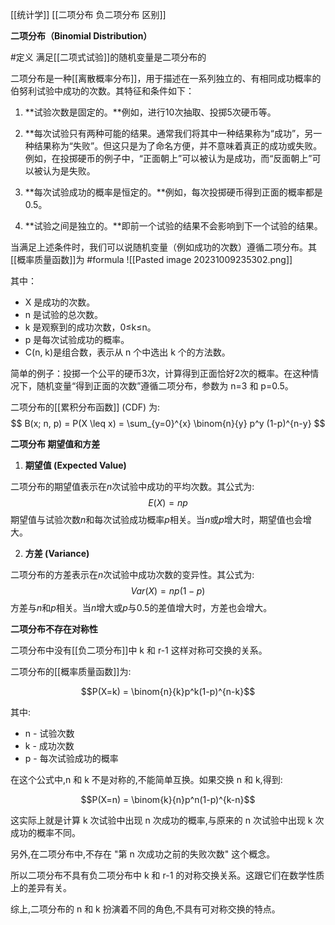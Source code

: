[[统计学]]
[[二项分布 负二项分布 区别]]

**二项分布（Binomial Distribution）**

#定义 
满足[[二项式试验]]的随机变量是二项分布的
  
二项分布是一种[[离散概率分布]]，用于描述在一系列独立的、有相同成功概率的伯努利试验中成功的次数。其特征和条件如下：

1. **试验次数是固定的。**例如，进行10次抽取、投掷5次硬币等。
    
2. **每次试验只有两种可能的结果。通常我们将其中一种结果称为“成功”，另一种结果称为“失败”。但这只是为了命名方便，并不意味着真正的成功或失败。例如，在投掷硬币的例子中，“正面朝上”可以被认为是成功，而“反面朝上”可以被认为是失败。
    
3. **每次试验成功的概率是恒定的。**例如，每次投掷硬币得到正面的概率都是0.5。
    
4. **试验之间是独立的。**即前一个试验的结果不会影响到下一个试验的结果。
    

当满足上述条件时，我们可以说随机变量（例如成功的次数）遵循二项分布。其[[概率质量函数]]为
#formula 
![[Pasted image 20231009235302.png]]

其中：

- X 是成功的次数。
- n 是试验的总次数。
- k 是观察到的成功次数，0≤k≤n。
- p 是每次试验成功的概率。
- C(n, k)是组合数，表示从 n 个中选出 k 个的方法数。

简单的例子：投掷一个公平的硬币3次，计算得到正面恰好2次的概率。在这种情况下，随机变量“得到正面的次数”遵循二项分布，参数为 n=3 和 p=0.5。

二项分布的[[累积分布函数]] (CDF) 为:
$$ B(x; n, p) = P(X \leq x) = \sum_{y=0}^{x} \binom{n}{y} p^y (1-p)^{n-y} $$



**二项分布 期望值和方差**

1. **期望值 (Expected Value)**

二项分布的期望值表示在$n$次试验中成功的平均次数。其公式为: $$E(X) = np$$期望值与试验次数$n$和每次试验成功概率$p$相关。当$n$或$p$增大时，期望值也会增大。

2. **方差 (Variance)**

二项分布的方差表示在$n$次试验中成功次数的变异性。其公式为: $$Var(X) = np(1-p)$$方差与$n$和$p$相关。当$n$增大或$p$与$0.5$的差值增大时，方差也会增大。


**二项分布不存在对称性**

二项分布中没有[[负二项分布]]中 k 和 r-1 这样对称可交换的关系。

二项分布的[[概率质量函数]]为:

$$P(X=k) = \binom{n}{k}p^k(1-p)^{n-k}$$

其中:

- n - 试验次数
- k - 成功次数 
- p - 每次试验成功的概率

在这个公式中,n 和 k 不是对称的,不能简单互换。如果交换 n 和 k,得到:

$$P(X=n) = \binom{k}{n}p^n(1-p)^{k-n}$$

这实际上就是计算 k 次试验中出现 n 次成功的概率,与原来的 n 次试验中出现 k 次成功的概率不同。

另外,在二项分布中,不存在 "第 n 次成功之前的失败次数" 这个概念。

所以二项分布不具有负二项分布中 k 和 r-1 的对称交换关系。这跟它们在数学性质上的差异有关。

综上,二项分布的 n 和 k 扮演着不同的角色,不具有可对称交换的特点。